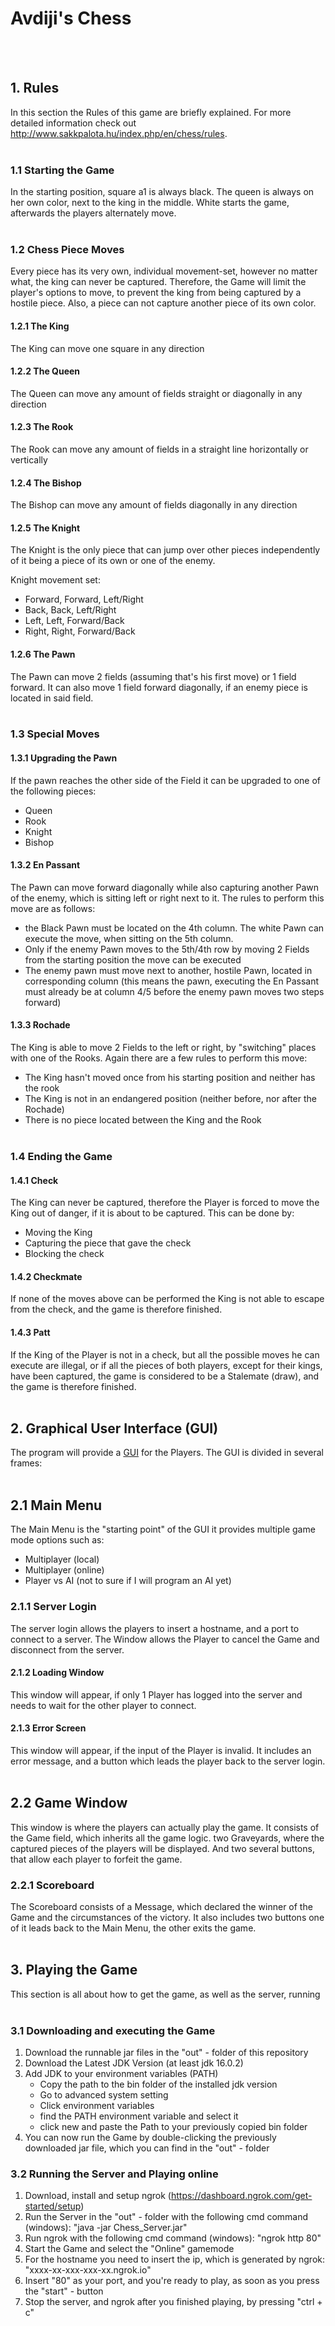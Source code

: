 # Avdiji's Chess
<br><br>
## 1. Rules

In this section the Rules of this game are briefly explained. For more detailed information check
out http://www.sakkpalota.hu/index.php/en/chess/rules.
<br><br>

### 1.1 Starting the Game

In the starting position, square a1 is always black. The queen is always on her own color, next to the king in the
middle. White starts the game, afterwards the players alternately move.
<br><br>

### 1.2 Chess Piece Moves
Every piece has its very own, individual movement-set, however no matter what, the king can never be captured. Therefore, the Game will limit the player's options to move, to prevent the king from being captured by a hostile piece. Also, a piece can not capture another piece of its own color.

#### 1.2.1 The King

The King can move one square in any direction

#### 1.2.2 The Queen

The Queen can move any amount of fields straight or diagonally in any direction

#### 1.2.3 The Rook

The Rook can move any amount of fields in a straight line horizontally or vertically

#### 1.2.4 The Bishop

The Bishop can move any amount of fields diagonally in any direction

#### 1.2.5 The Knight

The Knight is the only piece that can jump over other pieces independently of it being a piece of its own or one of the
enemy.

Knight movement set:

- Forward, Forward, Left/Right
- Back, Back, Left/Right
- Left, Left, Forward/Back
- Right, Right, Forward/Back

#### 1.2.6 The Pawn

The Pawn can move 2 fields (assuming that's his first move) or 1 field forward. It can also move 1 field forward diagonally, if
an enemy piece is located in said field.
<br><br>

### 1.3 Special Moves

#### 1.3.1 Upgrading the Pawn

If the pawn reaches the other side of the Field it can be upgraded to one of the following pieces:

- Queen
- Rook
- Knight
- Bishop

#### 1.3.2 En Passant

The Pawn can move forward diagonally while also capturing another Pawn of the enemy, which is sitting left or right next
to it. The rules to perform this move are as follows:

- the Black Pawn must be located on the 4th column. The white Pawn can execute the move, when sitting on the 5th column.
- Only if the enemy Pawn moves to the 5th/4th row by moving 2 Fields from the starting position the move can be executed
- The enemy pawn must move next to another, hostile Pawn, located in corresponding column (this means the pawn, executing the En Passant must already be at column 4/5 before the enemy pawn moves two steps forward)

#### 1.3.3 Rochade

The King is able to move 2 Fields to the left or right, by "switching" places with one of the Rooks. Again there are a
few rules to perform this move:

- The King hasn't moved once from his starting position and neither has the rook
- The King is not in an endangered position (neither before, nor after the Rochade)
- There is no piece located between the King and the Rook
  <br><br>
  
### 1.4 Ending the Game

#### 1.4.1 Check

The King can never be captured, therefore the Player is forced to move the King out of danger, if it is about to be
captured. This can be done by:

- Moving the King
- Capturing the piece that gave the check
- Blocking the check

#### 1.4.2 Checkmate

If none of the moves above can be performed the King is not able to escape from the check, and the game is therefore
finished.

#### 1.4.3 Patt

If the King of the Player is not in a check, but all the possible moves he can execute are illegal, or if all the pieces of both players, except for their kings, have been captured, the game is considered to be a Stalemate (draw), and the game is therefore finished.
<br><br>

## 2. Graphical User Interface (GUI)

The program will provide a [GUI](Chess_GUI_Template.pdf) for the Players. The GUI is divided in several frames:
<br><br>

## 2.1 Main Menu

The Main Menu is the "starting point" of the GUI it provides multiple game mode options such as:

- Multiplayer (local)
- Multiplayer (online)
- Player vs AI (not to sure if I will program an AI yet)

### 2.1.1 Server Login

The server login allows the players to insert a hostname, and a port to connect to a server.
The Window allows the Player to cancel the Game and disconnect from the server.

#### 2.1.2 Loading Window

This window will appear, if only 1 Player has logged into the server and needs to wait for the other player to connect.

#### 2.1.3 Error Screen

This window will appear, if the input of the Player is invalid. It includes an error message, and a button which leads
the player back to the server login.
<br><br>

## 2.2 Game Window

This window is where the players can actually play the game. It consists of the Game field, which inherits all the game
logic. two Graveyards, where the captured pieces of the players will be displayed. And two several buttons, that allow
each player to forfeit the game.

### 2.2.1 Scoreboard

The Scoreboard consists of a Message, which declared the winner of the Game and the circumstances of the victory. It
also includes two buttons one of it leads back to the Main Menu, the other exits the game.
<br><br>

## 3. Playing the Game
This section is all about how to get the game, as well as the server, running
<br><br>

### 3.1 Downloading and executing the Game

1. Download the runnable jar files in the "out" - folder of this repository
2. Download the Latest JDK Version (at least jdk 16.0.2)
3. Add JDK to your environment variables (PATH)
    - Copy the path to the bin folder of the installed jdk version
    - Go to advanced system setting
    - Click environment variables
    - find the PATH environment variable and select it
    - click new and paste the Path to your previously copied bin folder
4. You can now run the Game by double-clicking the previously downloaded jar file, which you can find in the "out" - folder

### 3.2 Running the Server and Playing online

1. Download, install and setup ngrok (https://dashboard.ngrok.com/get-started/setup)
2. Run the Server in the "out" - folder with the following cmd command (windows): "java -jar Chess_Server.jar"
3. Run ngrok with the following cmd command (windows): "ngrok http 80"
4. Start the Game and select the "Online" gamemode
5. For the hostname you need to insert the ip, which is generated by ngrok: "xxxx-xx-xxx-xxx-xx.ngrok.io"
6. Insert "80" as your port, and you're ready to play, as soon as you press the "start" - button
7. Stop the server, and ngrok after you finished playing, by pressing "ctrl + c"
